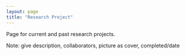 ```yaml
---
layout: page
title: "Research Project"
---
```

Page for current and past research projects. 

Note: give description, collaborators, picture as cover, completed/date
